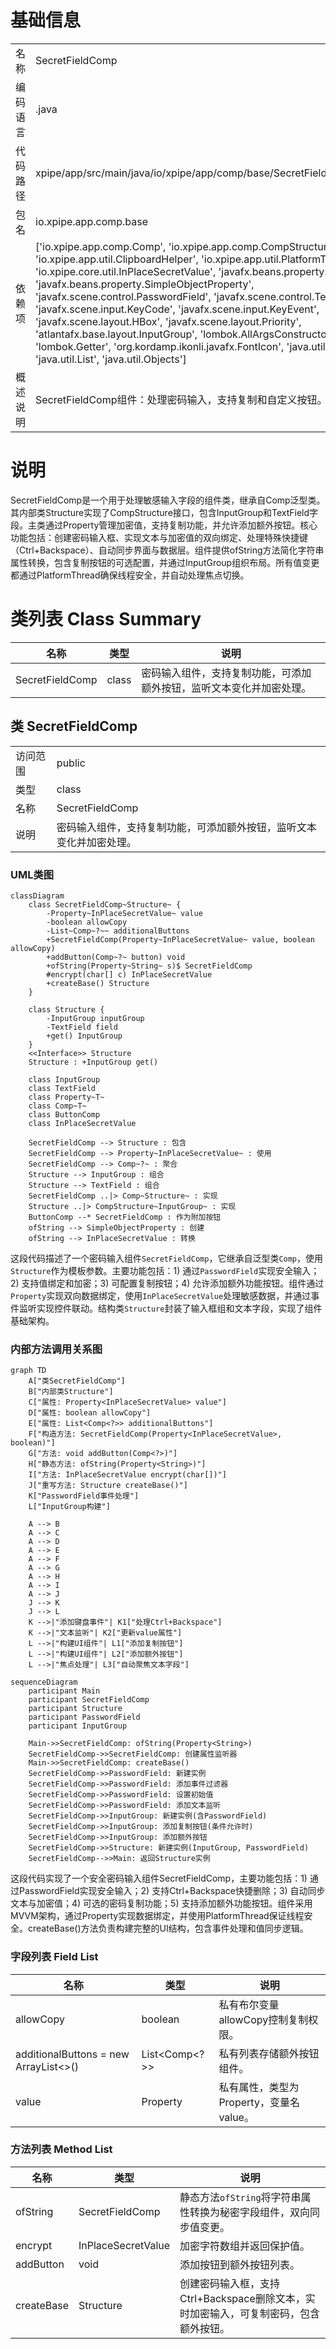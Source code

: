 # 基础信息

|      |      |
|------|------|
| 名称 | SecretFieldComp |
| 编码语言 | .java |
| 代码路径 | xpipe/app/src/main/java/io/xpipe/app/comp/base/SecretFieldComp.java |
| 包名 | io.xpipe.app.comp.base |
| 依赖项 | ['io.xpipe.app.comp.Comp', 'io.xpipe.app.comp.CompStructure', 'io.xpipe.app.util.ClipboardHelper', 'io.xpipe.app.util.PlatformThread', 'io.xpipe.core.util.InPlaceSecretValue', 'javafx.beans.property.Property', 'javafx.beans.property.SimpleObjectProperty', 'javafx.scene.control.PasswordField', 'javafx.scene.control.TextField', 'javafx.scene.input.KeyCode', 'javafx.scene.input.KeyEvent', 'javafx.scene.layout.HBox', 'javafx.scene.layout.Priority', 'atlantafx.base.layout.InputGroup', 'lombok.AllArgsConstructor', 'lombok.Getter', 'org.kordamp.ikonli.javafx.FontIcon', 'java.util.ArrayList', 'java.util.List', 'java.util.Objects'] |
| 概述说明 | SecretFieldComp组件：处理密码输入，支持复制和自定义按钮。 |

# 说明

SecretFieldComp是一个用于处理敏感输入字段的组件类，继承自Comp泛型类。其内部类Structure实现了CompStructure接口，包含InputGroup和TextField字段。主类通过Property<InPlaceSecretValue>管理加密值，支持复制功能，并允许添加额外按钮。核心功能包括：创建密码输入框、实现文本与加密值的双向绑定、处理特殊快捷键（Ctrl+Backspace）、自动同步界面与数据层。组件提供ofString方法简化字符串属性转换，包含复制按钮的可选配置，并通过InputGroup组织布局。所有值变更都通过PlatformThread确保线程安全，并自动处理焦点切换。

# 类列表 Class Summary

| 名称   | 类型  | 说明 |
|-------|------|-------------|
| SecretFieldComp | class | 密码输入组件，支持复制功能，可添加额外按钮，监听文本变化并加密处理。 |



## 类 SecretFieldComp

|      |      |
|------|------|
| 访问范围 | public |
| 类型 | class |
| 名称 | SecretFieldComp |
| 说明 | 密码输入组件，支持复制功能，可添加额外按钮，监听文本变化并加密处理。 |


### UML类图

```mermaid
classDiagram
    class SecretFieldComp~Structure~ {
        -Property~InPlaceSecretValue~ value
        -boolean allowCopy
        -List~Comp~?~~ additionalButtons
        +SecretFieldComp(Property~InPlaceSecretValue~ value, boolean allowCopy)
        +addButton(Comp~?~ button) void
        +ofString(Property~String~ s)$ SecretFieldComp
        #encrypt(char[] c) InPlaceSecretValue
        +createBase() Structure
    }

    class Structure {
        -InputGroup inputGroup
        -TextField field
        +get() InputGroup
    }
    <<Interface>> Structure
    Structure : +InputGroup get()

    class InputGroup
    class TextField
    class Property~T~
    class Comp~T~
    class ButtonComp
    class InPlaceSecretValue

    SecretFieldComp --> Structure : 包含
    SecretFieldComp --> Property~InPlaceSecretValue~ : 使用
    SecretFieldComp --> Comp~?~ : 聚合
    Structure --> InputGroup : 组合
    Structure --> TextField : 组合
    SecretFieldComp ..|> Comp~Structure~ : 实现
    Structure ..|> CompStructure~InputGroup~ : 实现
    ButtonComp --* SecretFieldComp : 作为附加按钮
    ofString --> SimpleObjectProperty : 创建
    ofString --> InPlaceSecretValue : 转换
```

这段代码描述了一个密码输入组件`SecretFieldComp`，它继承自泛型类`Comp`，使用`Structure`作为模板参数。主要功能包括：1) 通过`PasswordField`实现安全输入；2) 支持值绑定和加密；3) 可配置复制按钮；4) 允许添加额外功能按钮。组件通过`Property`实现双向数据绑定，使用`InPlaceSecretValue`处理敏感数据，并通过事件监听实现控件联动。结构类`Structure`封装了输入框组和文本字段，实现了组件基础架构。


### 内部方法调用关系图

```mermaid
graph TD
    A["类SecretFieldComp"]
    B["内部类Structure"]
    C["属性: Property<InPlaceSecretValue> value"]
    D["属性: boolean allowCopy"]
    E["属性: List<Comp<?>> additionalButtons"]
    F["构造方法: SecretFieldComp(Property<InPlaceSecretValue>, boolean)"]
    G["方法: void addButton(Comp<?>)"]
    H["静态方法: ofString(Property<String>)"]
    I["方法: InPlaceSecretValue encrypt(char[])"]
    J["重写方法: Structure createBase()"]
    K["PasswordField事件处理"]
    L["InputGroup构建"]

    A --> B
    A --> C
    A --> D
    A --> E
    A --> F
    A --> G
    A --> H
    A --> I
    A --> J
    J --> K
    J --> L
    K -->|"添加键盘事件"| K1["处理Ctrl+Backspace"]
    K -->|"文本监听"| K2["更新value属性"]
    L -->|"构建UI组件"| L1["添加复制按钮"]
    L -->|"构建UI组件"| L2["添加额外按钮"]
    L -->|"焦点处理"| L3["自动聚焦文本字段"]
```

```mermaid
sequenceDiagram
    participant Main
    participant SecretFieldComp
    participant Structure
    participant PasswordField
    participant InputGroup

    Main->>SecretFieldComp: ofString(Property<String>)
    SecretFieldComp->>SecretFieldComp: 创建属性监听器
    Main->>SecretFieldComp: createBase()
    SecretFieldComp->>PasswordField: 新建实例
    SecretFieldComp->>PasswordField: 添加事件过滤器
    SecretFieldComp->>PasswordField: 设置初始值
    SecretFieldComp->>PasswordField: 添加文本监听
    SecretFieldComp->>InputGroup: 新建实例(含PasswordField)
    SecretFieldComp->>InputGroup: 添加复制按钮(条件允许时)
    SecretFieldComp->>InputGroup: 添加额外按钮
    SecretFieldComp->>Structure: 新建实例(InputGroup, PasswordField)
    SecretFieldComp-->>Main: 返回Structure实例
```

这段代码实现了一个安全密码输入组件SecretFieldComp，主要功能包括：1) 通过PasswordField实现安全输入；2) 支持Ctrl+Backspace快捷删除；3) 自动同步文本与加密值；4) 可选的密码复制功能；5) 支持添加额外功能按钮。组件采用MVVM架构，通过Property实现数据绑定，并使用PlatformThread保证线程安全。createBase()方法负责构建完整的UI结构，包含事件处理和值同步逻辑。

### 字段列表 Field List

| 名称  | 类型  | 说明 |
|-------|-------|------|
| allowCopy | boolean | 私有布尔变量allowCopy控制复制权限。 |
| additionalButtons = new ArrayList<>() | List<Comp<?>> | 私有列表存储额外按钮组件。 |
| value | Property<InPlaceSecretValue> | 私有属性，类型为Property<InPlaceSecretValue>，变量名value。 |

### 方法列表 Method List

| 名称  | 类型  | 说明 |
|-------|-------|------|
| ofString | SecretFieldComp | 静态方法`ofString`将字符串属性转换为秘密字段组件，双向同步值变更。 |
| encrypt | InPlaceSecretValue | 加密字符数组并返回保护值。 |
| addButton | void | 添加按钮到额外按钮列表。 |
| createBase | Structure | 创建密码输入框，支持Ctrl+Backspace删除文本，实时加密输入，可复制密码，包含额外按钮。 |




